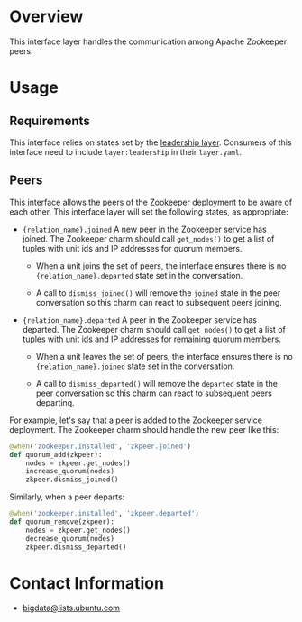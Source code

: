 # Overview

This interface layer handles the communication among Apache Zookeeper peers.


# Usage

## Requirements

This interface relies on states set by the [leadership layer][]. Consumers
of this interface need to include `layer:leadership` in their `layer.yaml`.

[leadership layer]: https://launchpad.net/layer-leadership

## Peers

This interface allows the peers of the Zookeeper deployment to be aware of
each other. This interface layer will set the following states, as appropriate:

  * `{relation_name}.joined` A new peer in the Zookeeper service has
  joined. The Zookeeper charm should call `get_nodes()` to get
  a list of tuples with unit ids and IP addresses for quorum members.

    * When a unit joins the set of peers, the interface ensures there
    is no `{relation_name}.departed` state set in the conversation.

    * A call to `dismiss_joined()` will remove the `joined` state in the
    peer conversation so this charm can react to subsequent peers joining.


  * `{relation_name}.departed` A peer in the Zookeeper service has
  departed. The Zookeeper charm should call `get_nodes()` to get
  a list of tuples with unit ids and IP addresses for remaining quorum members.

    * When a unit leaves the set of peers, the interface ensures there
    is no `{relation_name}.joined` state set in the conversation.

    * A call to `dismiss_departed()` will remove the `departed` state in the
    peer conversation so this charm can react to subsequent peers departing.


For example, let's say that a peer is added to the Zookeeper service
deployment. The Zookeeper charm should handle the new peer like this:

```python
@when('zookeeper.installed', 'zkpeer.joined')
def quorum_add(zkpeer):
    nodes = zkpeer.get_nodes()
    increase_quorum(nodes)
    zkpeer.dismiss_joined()
```

Similarly, when a peer departs:

```python
@when('zookeeper.installed', 'zkpeer.departed')
def quorum_remove(zkpeer):
    nodes = zkpeer.get_nodes()
    decrease_quorum(nodes)
    zkpeer.dismiss_departed()
```


# Contact Information

- <bigdata@lists.ubuntu.com>
